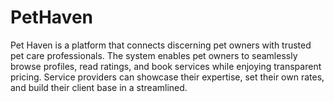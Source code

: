 # PetHaven
Pet Haven is a platform that connects discerning pet owners with trusted pet care professionals. The system enables pet owners to seamlessly browse profiles, read ratings, and book services while enjoying transparent pricing. Service providers can showcase their expertise, set their own rates, and build their client base in a streamlined.
